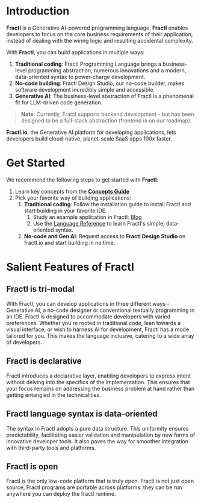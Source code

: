 # Introduction

**Fractl** is a Generative AI-powered programming language. **Fractl** enables developers to focus on the core business requirements of their application, instead of dealing with the wiring logic and resulting accidental complexity.

With **Fractl**, you can build applications in multiple ways:

1. **Traditional coding**: Fractl Programming Language brings a business-level programming abstraction, numerous innovations and a modern, data-oriented syntax to power-charge development.
2. **No-code building**: Fractl Design Studio, our no-code builder, makes software development incredibly simple and accessible.
3. **Generative AI**: The business-level abstraction of Fractl is a phenomenal fit for LLM-driven code generation.

> **Note**: Currently, Fractl supports backend development - but has been designed to be a full-stack abstraction (frontend is on our roadmap).

‍**Fractl.io**, the Generative AI platform for developing applications, lets developers build cloud-native, planet-scale SaaS apps 100x faster.

# Get Started

We recommend the following steps to get started with **Fractl**:

1. Learn key concepts from the **[Concepts Guide](docs/concepts/intro.md)**
2. Pick your favorite way of building applications:
    1. **Traditional coding**: Follow the installation guide to install Fractl and start building in your favorite IDE. 
        1. Study an example application in Fractl: [Blog](/docs/blog-example/intro.md)
        2. Use the [Language Reference](language/overview.md) to learn Fractl's simple, data-oriented syntax.
    2. **No-code and Gen AI**: Request access to **Fractl Design Studio** on fractl.io and start building in no time.

# Salient Features of Fractl

## Fractl is tri-modal
With Fractl, you can develop applications in three different ways - Generative AI, a no-code designer or conventional textually programming in an IDE. Fractl is designed to accommodate developers with varied preferences. Whether you're rooted in traditional code, lean towards a visual interface, or wish to harness AI for development, Fractl has a mode tailored for you. This makes the language inclusive, catering to a wide array of developers.

## Fractl is declarative
Fractl introduces a declarative layer, enabling developers to express intent without delving into the specifics of the implementation. This ensures that your focus remains on addressing the business problem at hand rather than getting entangled in the technicalities.

## Fractl language syntax is data-oriented
The syntax in Fractl adopts a pure data structure. This uniformity ensures predictability, facilitating easier validation and manipulation by new forms of innovative developer tools. It also paves the way for smoother integration with third-party tools and platforms.

## Fractl is open
Fractl is the only low-code platform that is truly open. Fractl is not just open source, Fractl programs are portable across platforms: they can be run anywhere you can deploy the fractl runtime.
